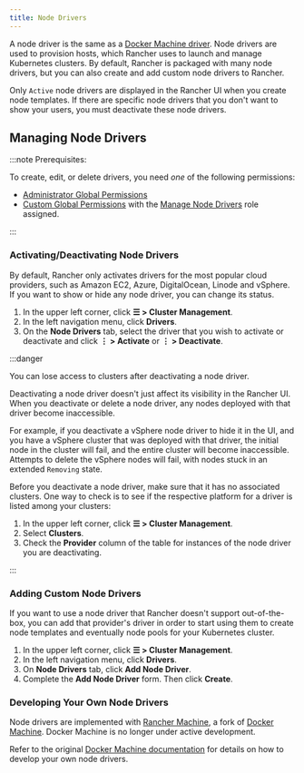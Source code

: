 ```yaml
---
title: Node Drivers
---
```


<head>
  <link rel="canonical" href="https://ranchermanager.docs.rancher.com/how-to-guides/new-user-guides/authentication-permissions-and-global-configuration/about-provisioning-drivers/manage-node-drivers"/>
</head>

A node driver is the same as a [Docker Machine driver](https://docs.docker.com/machine/drivers/). Node drivers are used to provision hosts, which Rancher uses to launch and manage Kubernetes clusters. By default, Rancher is packaged with many node drivers, but you can also create and add custom node drivers to Rancher.

Only `Active` node drivers are displayed in the Rancher UI when you create node templates. If there are specific node drivers that you don't want to show your users, you must deactivate these node drivers.

## Managing Node Drivers

:::note Prerequisites:

To create, edit, or delete drivers, you need _one_ of the following permissions:

- [Administrator Global Permissions](../../../../docs/how-to-guides/new-user-guides/authentication-permissions-and-global-configuration/manage-role-based-access-control-rbac/global-permissions.md)
- [Custom Global Permissions](../../../../docs/how-to-guides/new-user-guides/authentication-permissions-and-global-configuration/manage-role-based-access-control-rbac/global-permissions.md#custom-global-permissions) with the [Manage Node Drivers](../../../../docs/how-to-guides/new-user-guides/authentication-permissions-and-global-configuration/manage-role-based-access-control-rbac/global-permissions.md) role assigned.

:::

### Activating/Deactivating Node Drivers

By default, Rancher only activates drivers for the most popular cloud providers, such as Amazon EC2, Azure, DigitalOcean, Linode and vSphere. If you want to show or hide any node driver, you can change its status.

1. In the upper left corner, click **☰ > Cluster Management**.
1.  In the left navigation menu, click **Drivers**.
1.	On the **Node Drivers** tab, select the driver that you wish to activate or deactivate and click **⋮ > Activate** or **⋮ > Deactivate**.

:::danger 

You can lose access to clusters after deactivating a node driver.

Deactivating a node driver doesn't just affect its visibility in the Rancher UI. When you deactivate or delete a node driver, any nodes deployed with that driver become inaccessible. 

For example, if you deactivate a vSphere node driver to hide it in the UI, and you have a vSphere cluster that was deployed with that driver, the initial node in the cluster will fail, and the entire cluster will become inaccessible. Attempts to delete the vSphere nodes will fail, with nodes stuck in an extended `Removing` state.

Before you deactivate a node driver, make sure that it has no associated clusters. One way to check is to see if the respective platform for a driver is listed among your clusters:

1. In the upper left corner, click **☰ > Cluster Management**.
1. Select **Clusters**.
1. Check the **Provider** column of the table for instances of the node driver you are deactivating.

:::

### Adding Custom Node Drivers

If you want to use a node driver that Rancher doesn't support out-of-the-box, you can add that provider's driver in order to start using them to create node templates and eventually node pools for your Kubernetes cluster.

1. In the upper left corner, click **☰ > Cluster Management**.
1. In the left navigation menu, click **Drivers**.
1. On **Node Drivers** tab, click **Add Node Driver**.
1.	Complete the **Add Node Driver** form. Then click **Create**.

### Developing Your Own Node Drivers

Node drivers are implemented with [Rancher Machine](https://github.com/rancher/machine), a fork of [Docker Machine](https://github.com/docker/machine). Docker Machine is no longer under active development.

Refer to the original [Docker Machine documentation](https://github.com/docker/docs/blob/vnext-engine/machine/overview.md) for details on how to develop your own node drivers.
